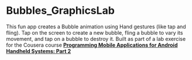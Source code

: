# Bubbles_GraphicsLab
This fun app creates a Bubble animation using Hand gestures (like tap and fling). Tap on the screen to create a new bubble, fling 
a bubble to vary its movement, and tap on a bubble to destroy it.
Built as part of a lab exercise for the Cousera course <a href="https://www.coursera.org/course/androidpart2"><b>Programming Mobile Applications for Android Handheld Systems: Part 2</b></a>
